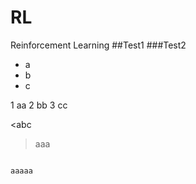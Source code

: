 # RL
Reinforcement Learning
##Test1
###Test2

+ a
+ b
+ c

1 aa
2 bb
3 cc

<abc
>aaa
<pre><code>
aaaaa
